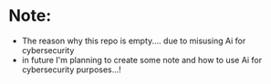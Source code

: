 # Note:
- The reason why this repo is empty.... due to misusing Ai for cybersecurity
- in future I'm planning to create some note and how to use Ai for cybersecurity purposes...!
